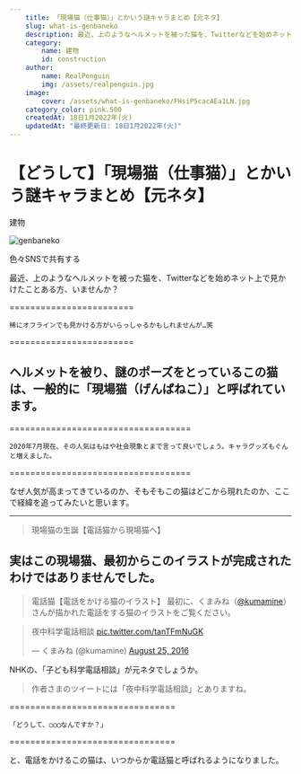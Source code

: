 ```yaml
---
    title: 「現場猫（仕事猫）」とかいう謎キャラまとめ【元ネタ】
    slug: what-is-genbaneko
    description: 最近、上のようなヘルメットを被った猫を、Twitterなどを始めネット上で見かけたことある方、いませんか？
    category: 
        name: 建物
        id: construction
    author:
        name: RealPenguin
        img: /assets/realpenguin.jpg
    image: 
        cover: /assets/what-is-genbaneko/FHsiP5cacAEa1LN.jpg
    category_color: pink.500
    createdAt: 18日1月2022年(火)
    updatedAt: "最終更新日: 18日1月2022年(火)" 
---
```


# 【どうして】「現場猫（仕事猫）」とかいう謎キャラまとめ【元ネタ】
<category>建物</category>

![genbaneko](/assets/what-is-genbaneko/genbaneko.jpg)


<span>色々SNSで共有する</span>

<twitter></twitter>
<facebook></facebook>
<lineshare></lineshare>

最近、上のようなヘルメットを被った猫を、Twitterなどを始めネット上で見かけたことある方、いませんか？

========================

`稀にオフラインでも見かける方がいらっしゃるかもしれませんが…笑`

========================


## **ヘルメットを被り、謎のポーズをとっているこの猫は、一般的に「現場猫（げんばねこ）」と呼ばれています。**

===================================

`2020年7月現在、その人気はもはや社会現象とまで言って良いでしょう。キャラグッズもぐんと増えました。`

===================================


なぜ人気が高まってきているのか、そもそもこの猫はどこから現れたのか、ここで経緯を追ってみたいと思います。

---------------------
> 現場猫の生誕【電話猫から現場猫へ】

実はこの現場猫、最初からこのイラストが完成されたわけではありませんでした。
---------------------
> 電話猫【電話をかける猫のイラスト】
最初に、くまみね（[@kumamine](https://twitter.com/kumamine)）さんが描かれた電話をする猫のイラストをご覧ください。

<blockquote class="twitter-tweet"><p lang="ja" dir="ltr">夜中科学電話相談 <a href="https://t.co/tanTFmNuGK">pic.twitter.com/tanTFmNuGK</a></p>&mdash; くまみね (@kumamine) <a href="https://twitter.com/kumamine/status/768845690814406656?ref_src=twsrc%5Etfw">August 25, 2016</a></blockquote> <script async src="https://platform.twitter.com/widgets.js" charset="utf-8"></script>

NHKの、「子ども科学電話相談」が元ネタでしょうか。<br />
 > 作者さまのツイートには「夜中科学電話相談」とありますね。

================================

`「どうして、◯◯◯なんですか？」`

================================
<br />

と、電話をかけるこの猫は、いつからか電話猫と呼ばれるようになりました。